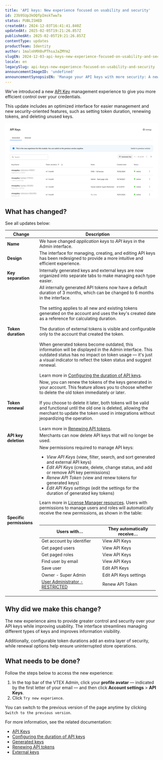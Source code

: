 ```yaml
---
title: 'API keys: New experience focused on usability and security'
id: 23b9SUp3kOQfpImskTww7a
status: PUBLISHED
createdAt: 2024-12-03T16:41:41.840Z
updatedAt: 2025-02-05T19:21:26.857Z
publishedAt: 2025-02-05T19:21:26.857Z
contentType: updates
productTeam: Identity
author: 1malnhMX0vPThsaJaZMYm2
slugEN: 2024-12-03-api-keys-new-experience-focused-on-usability-and-security
locale: en
legacySlug: api-keys-new-experience-focused-on-usability-and-security
announcementImageID: 'undefined'
announcementSynopsisEN: 'Manage your API keys with more security: A new interface, token duration settings, and options for renewal and deletion.'
---
```


We've introduced a new [API Key](/en/tutorial/api-keys--4bFEmcHXgpNksoePchZyy6)  management experience to give you more efficient control over your credentials.

This update includes an optimized interface for easier management and new security-oriented features, such as setting token duration, renewing tokens, and deleting unused keys.

![apikeys-en](https://raw.githubusercontent.com/vtexdocs/help-center-content/refs/heads/main/docs/en/announcements/2024/december/2024-12-03-api-keys-new-experience-focused-on-usability-and-security_1.png)

## What has changed?

See all updates below:

| Change | Description |
| ---- | ---- |
| **Name** | We have changed *application keys* to *API keys* in the Admin interface. |
| **Design** | The interface for managing, creating, and editing API keys has been redesigned to provide a more intuitive and efficient experience. |
| **Key separation** | Internally generated keys and external keys are now organized into separate tabs to make managing each type easier. |
| **Token duration** | All internally generated API tokens now have a default duration of 3 months, which can be changed to 6 months in the interface.<br><br>The setting applies to all new and existing tokens generated on the account and uses the key's created date as a reference for calculating duration. <br><br>The duration of external tokens is visible and configurable only to the account that created the token.<br><br>When generated tokens become outdated, this information will be displayed in the Admin interface. This outdated status has no impact on token usage — it's just a visual indicator to reflect the token status and suggest renewal.<br><br>Learn more in [Configuring the duration of API keys](/en/tutorial/configuring-the-duration-of-api-keys--kcGIFysFt02FDuhsfjQwZ). |
| **Token renewal** | Now, you can renew the tokens of the keys generated in your account. This feature allows you to choose whether to delete the old token immediately or later.<br><br>If you choose to delete it later, both tokens will be valid and functional until the old one is deleted, allowing the merchant to update the token used in integrations without jeopardizing the operation.<br><br>Learn more in [Renewing API tokens](/en/tutorial/renewing-api-tokens--7r4AzptYjXErGHadg9LnJ3). |
| **API key deletion** | Merchants can now delete API keys that will no longer be used. |
| **Specific permissions** | New permissions required to manage API keys: <br><ul class="t-body c-on-base mb7 lh-copy"><li class="t-body c-on-base mb5 lh-copy">*View API Keys* (view, filter, search, and sort generated and external API keys)</li><li class="t-body c-on-base mb5 lh-copy">*Edit API Keys* (create, delete, change status, and add or remove API key permissions)</li><li class="t-body c-on-base mb5 lh-copy">*Renew API Token* (view and renew tokens for generated keys)</li><li class="t-body c-on-base mb5 lh-copy">*Edit API Keys settings* (edit the settings for the duration of generated key tokens)</li></ul>Learn more in [License Manager resources](/en/tutorial/license-manager-resources--3q6ztrC8YynQf6rdc6euk3). Users with permissions to manage users and roles will automatically receive the new permissions, as shown in the table: <br><br><table><thead><tr class="bb b--muted-4"><th class="t-body fw5 c-muted-1 bw1 pa3 pb3 b--muted-4 tl">Users with…</th><th class="t-body fw5 c-muted-1 bw1 pa3 pb3 b--muted-4 tl">They automatically receive…</th></tr></thead><tbody><tr class="bb b--muted-4"><td class="t-body pa3 bb b--muted-4">Get account by identifier</td><td class="t-body pa3 bb b--muted-4">View API Keys</td></tr><tr class="bb b--muted-4"><td class="t-body pa3 bb b--muted-4">Get paged users</td><td class="t-body pa3 bb b--muted-4">View API Keys</td></tr><tr class="bb b--muted-4"><td class="t-body pa3 bb b--muted-4">Get paged roles</td><td class="t-body pa3 bb b--muted-4">View API Keys</td></tr><tr class="bb b--muted-4"><td class="t-body pa3 bb b--muted-4">Find user by email</td><td class="t-body pa3 bb b--muted-4">View API Keys</td></tr><tr class="bb b--muted-4"><td class="t-body pa3 bb b--muted-4">Save user</td><td class="t-body pa3 bb b--muted-4">Edit API Keys</td></tr><tr class="bb b--muted-4"><td class="t-body pa3 bb b--muted-4">Owner - Super Admin</td><td class="t-body pa3 bb b--muted-4">Edit API Keys settings</td></tr><tr class="bb b--muted-4"><td class="t-body pa3">[User Administrator - RESTRICTED](/en/tutorial/perfis-de-acesso-predefinidos--jGDurZKJHvHJS13LnO7Dy#user-administrator-restricted)</td><td class="t-body pa3">Renew API Token</td></tbody></table>  |

## Why did we make this change?

The new experience aims to provide greater control and security over your API keys while improving usability. The interface streamlines managing different types of keys and improves information visibility.

Additionally, configurable token durations add an extra layer of security, while renewal options help ensure uninterrupted store operations.

## What needs to be done?

Follow the steps below to access the new experience:

1. In the top bar of the VTEX Admin, click your **profile avatar** — indicated by the first letter of your email — and then click **Account settings** > **API Keys**.  
2. Click `Try new experience`.

You can switch to the previous version of the page anytime by clicking `Switch to the previous version`.

For more information, see the related documentation:

* [API Keys](/en/tutorial/api-keys--4bFEmcHXgpNksoePchZyy6)  
* [Configuring the duration of API keys](/en/tutorial/configuring-the-duration-of-api-keys--kcGIFysFt02FDuhsfjQwZ)  
* [Generated keys](/en/tutorial/generated-keys--7fnU4iZdvZKbxCaT3Ymdjc)  
* [Renewing API tokens](/en/tutorial/renewing-api-tokens--7r4AzptYjXErGHadg9LnJ3) 
* [External keys](/en/tutorial/external-keys--1isU0HfKkeg0atlxRha14Q)

